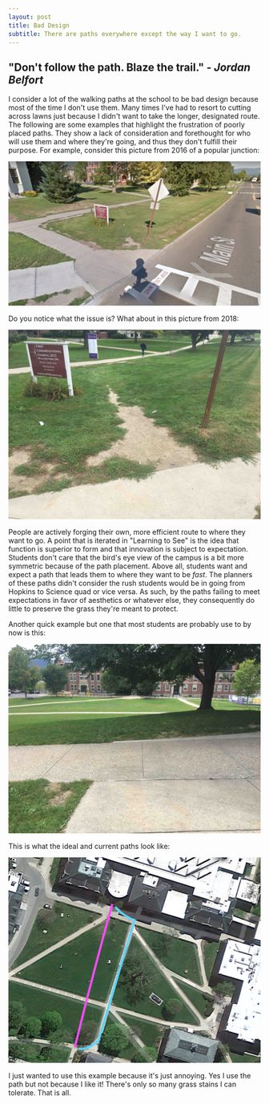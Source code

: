 ```yaml
---
layout: post
title: Bad Design
subtitle: There are paths everywhere except the way I want to go.
---
```


## "Don't follow the path. Blaze the trail." - *Jordan Belfort* ##

I consider a lot of the walking paths at the school to be bad design because most of the time I don't use them. Many times I've had to resort to cutting across lawns just because I didn't want to take the longer, designated route. The following are some examples that highlight the frustration of poorly placed paths. They show a lack of consideration and forethought for who will use them and where they're going, and thus they don't fulfill their purpose. For example, consider this picture from 2016 of a popular junction:

![](/img/used_map_path.jpg)

Do you notice what the issue is? What about in this picture from 2018:

![](/img/IMG_0722.jpg)

People are actively forging their own, more efficient route to where they want to go. A point that is iterated in "Learning to See" is the idea that function is superior to form and that innovation is subject to expectation. Students don't care that the bird's eye view of the campus is a bit more symmetric because of the path placement. Above all, students want and expect a path that leads them to where they want to be *fast*. The planners of these paths didn't consider the rush students would be in going from Hopkins to Science quad or vice versa. As such, by the paths failing to meet expectations in favor of aesthetics or whatever else, they consequently do little to preserve the grass they're meant to protect.

Another quick example but one that most students are probably use to by now is this:

![](/img/IMG_0725.jpg)

This is what the ideal and current paths look like:

![](/img/schow_map_path.jpg)

I just wanted to use this example because it's just annoying. Yes I use the path but not because I like it! There's only so many grass stains I can tolerate. That is all.



